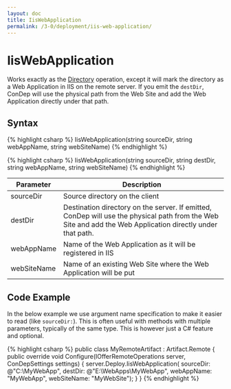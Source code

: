 ```yaml
---
layout: doc
title: IisWebApplication
permalink: /3-0/deployment/iis-web-application/
---
```


IisWebApplication
=================

Works exactly as the [Directory](../directory/) operation, except it will mark the directory as a Web Application in IIS on the remote server. If you emit the `destDir`, ConDep will use the physical path from the Web Site and add the Web Application directly under that path.

## Syntax

{% highlight csharp %}
IisWebApplication(string sourceDir, string webAppName, string webSiteName)
{% endhighlight %}

{% highlight csharp %}
IisWebApplication(string sourceDir, string destDir, string webAppName, string webSiteName)
{% endhighlight %}

<table>
	<thead>
		<tr>
			<th>Parameter</th>
			<th>Description</th>
		</tr>
	</thead>
	<tbody>
		<tr>
			<td>sourceDir</td>
			<td>Source directory on the client</td>
		</tr>
		<tr>
			<td style="white-space: nowrap;">destDir</td>
			<td>Destination directory on the server. If emitted, ConDep will use the physical path from the Web Site and add the Web Application directly under that path.</td>
		</tr>
		<tr>
			<td>webAppName</td>
			<td>Name of the Web Application as it will be registered in IIS</td>
		</tr>
		<tr>
			<td>webSiteName</td>
			<td>Name of an existing Web Site where the Web Application will be put</td>
		</tr>
	</tbody>
</table>

## Code Example
In the below example we use argument name specification to make it easier to read (like `sourceDir:`). This is often useful with methods with multiple parameters, typically of the same type. This is however just a C# feature and optional.

{% highlight csharp %}
public class MyRemoteArtifact : Artifact.Remote
{
  public override void Configure(IOfferRemoteOperations server, ConDepSettings settings)
  {
    server.Deploy.IisWebApplication(
                sourceDir: @"C:\MyWebApp", 
                destDir: @"E:\WebApps\MyWebApp",
                webAppName: "MyWebApp", 
                webSiteName: "MyWebSite");
  }
}
{% endhighlight %}
